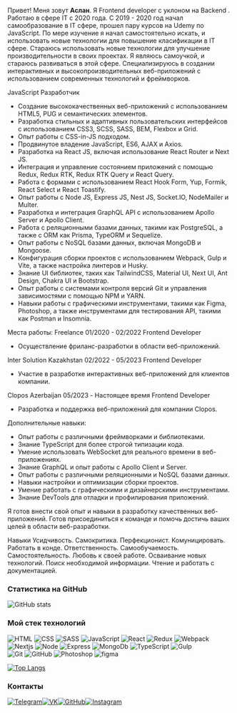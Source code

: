 Привет! Меня зовут **Аслан**. Я Frontend developer с уклоном на Backend . Работаю в
сфере IT с 2020 года. C 2019 - 2020 год начал самообразование в IT сфере, прошел
пару курсов на Udemy по JavaScript. По мере изучение я начал самостоятельно
искать, и использовать новые технологии для повышение класификации в IT сфере.
Стараюсь использовать новые технологии для улучшение производительности в своих
проектах. Я являюсь самоучкой, и стараюсь развиваться в этой сфере.
Специализируюсь в создании интерактивных и высокопроизводительных веб-приложений с использованием современных технологий и фреймворков.

JavaScript Разработчик
- Создание высококачественных веб-приложений с использованием HTML5, PUG и семантических элементов.
- Разработка стильных и адаптивных пользовательских интерфейсов с использованием CSS3, SCSS, SASS, BEM, Flexbox и Grid.
- Опыт работы с CSS-in-JS подходом.
- Продвинутое владение JavaScript, ES6, AJAX и Axios.
- Разработка на React JS, включая использование React Router и Next JS.
- Интеграция и управление состоянием приложений с помощью Redux, Redux RTK, Redux RTK Query и React Query.
- Работа с формами с использованием React Hook Form, Yup, Formik, React Select и React Toastify.
- Опыт работы с Node JS, Express JS, Nest JS, Socket.IO, NodeMailer и Multer.
- Разработка и интеграция GraphQL API с использованием Apollo Server и Apollo Client.
- Работа с реляционными базами данных, такими как PostgreSQL, а также с ORM как Prisma, TypeORM и Sequelize.
- Опыт работы с NoSQL базами данных, включая MongoDB и Mongoose.
- Конфигурация сборки проектов с использованием Webpack, Gulp и Vite, а также настройка линтеров и Husky.
- Знание UI библиотек, таких как TailwindCSS, Material UI, Next UI, Ant Design, Chakra UI и Bootstrap.
- Опыт работы с системами контроля версий Git и управления зависимостями с помощью NPM и YARN.
- Навыки работы с графическими инструментами, такими как Figma, Photoshop, а также инструментами для тестирования API, такими как Postman и Insomnia.

Места работы:
Freelance
01/2020 - 02/2022
Frontend Developer
- Осуществление фриланс-разработки в области веб-приложений.

Inter Solution Kazakhstan
02/2022 - 05/2023
Frontend Developer
- Участие в разработке интерактивных веб-приложений для клиентов компании.

Clopos Azerbaijan
05/2023 - Настоящее время
Frontend Developer
- Разработка и поддержка веб-приложений для компании Clopos.

Дополнительные навыки:
- Опыт работы с различными фреймворками и библиотеками.
- Знание TypeScript для более строгой типизации кода.
- Умение использовать WebSocket для реального времени в веб-приложениях.
- Знание GraphQL и опыт работы с Apollo Client и Server.
- Опыт работы с различными реляционными и NoSQL базами данных.
- Навыки настройки и оптимизации сборки проектов.
- Умение работать с графическими и дизайнерскими инструментами.
- Знание DevTools для отладки и профилирования приложений.

Я готов внести свой опыт и навыки в разработку качественных веб-приложений. Готов присоединиться к команде и помочь достичь ваших целей в области веб-разработки.

Навыки
Усидчивость.
Самокритика.
Перфекционист.
Комуницировать.
Работать в конде.
Ответственность.
Самообучаемость.
Самостоятельность.
Любовь к своей работе.
Осваивание новых технологий.
Поиск необходимой информации.
Чтение и работать с документацией.

### Статистика на GitHub

![GitHub stats](https://github-readme-stats.vercel.app/api?username=AslanMamedov&show_icons=true&hide=prs,issues,contribs&theme=dark)
<!-- ![Anurag's GitHub stats](https://github-readme-stats.vercel.app/api?username=AslanMamedov&show_icons=true&theme=radical) -->

### Мой стек технологий

![HTML](https://img.shields.io/badge/-HTML-333?style=for-the-badge&logo=html5)
![CSS](https://img.shields.io/badge/-CSS-333?style=for-the-badge&logo=css3&logoColor=blue)
![SASS](https://img.shields.io/badge/-SASS-333?style=for-the-badge&logo=SASS)
![JavaScript](https://img.shields.io/badge/-JavaScript-333?style=for-the-badge&logo=javascript)
![React](https://img.shields.io/badge/-react-333?style=for-the-badge&logo=react)
![Redux](https://img.shields.io/badge/-Redux-333?style=for-the-badge&logo=Redux)
![Webpack](https://img.shields.io/badge/-Webpack-333?style=for-the-badge&logo=Webpack)
![Nextjs](https://img.shields.io/badge/-Next-333?style=for-the-badge&logo=Next)
![Node](https://img.shields.io/badge/-Node-333?style=for-the-badge&logo=Node)
![Express](https://img.shields.io/badge/-Express-333?style=for-the-badge&logo=Express)
![MongoDb](https://img.shields.io/badge/-MongoDb-333?style=for-the-badge&logo=MongoDb)
![TypeScript](https://img.shields.io/badge/-TypeScript-333?style=for-the-badge&logo=TypeScript)
![Gulp](https://img.shields.io/badge/-Gulp-333?style=for-the-badge&logo=Gulp)  
![Git](https://img.shields.io/badge/-Git-333?style=for-the-badge&logo=Git)
![GitHub](https://img.shields.io/badge/-GitHub-333?style=for-the-badge&logo=GitHub)
![Photoshop](https://img.shields.io/badge/-Photoshop-333?style=for-the-badge&logo=Photoshop)
![figma](https://img.shields.io/badge/-figma-333?style=for-the-badge&logo=figma)

[![Top Langs](https://github-readme-stats.vercel.app/api/top-langs/?username=AslanMamedov&layout=compact)](https://github.com/AslanMamedov/github-readme-stats)


### Контакты

[![Telegram](https://img.shields.io/badge/-Telegram-333?style=for-the-badge&logo=telegram&logoColor=27A0D9)](https://t.me/a_m94az)[![VK](https://img.shields.io/badge/-VK-333?style=for-the-badge&logo=Vk&logoColor=27A0D9)](https://vk.com/aslan49mamedov94)[![GitHub](https://img.shields.io/badge/-GitHub-333?style=for-the-badge&logo=GitHub&logoColor=fff)](https://github.com/AslanMamedov)[![Instagram](https://img.shields.io/badge/-Instagram-333?style=for-the-badge&logo=instagram&logoColor=B4068E)](https://www.instagram.com/aslan94m)
